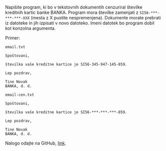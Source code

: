Napišite program, ki bo v tekstovnih dokumentih cenzuriral številke kreditnih kartic banke BANKA. Program mora številke zamenjati z `SI56-***-***-***-XXX` (mesta z X pustite nespremenjena). Dokumente morate prebrati iz datoteke in jih izpisati v novo datoteko. Imeni datotek bo program dobil kot konzolna argumenta.

Primer:

`email.txt`

```
Spoštovani,

številka vaše kreditne kartice je SI56-345-947-145-859.

Lep pozdrav,

Tine Novak
BANKA, d. d.
```

`email-cen.txt`

```
Spoštovani,

številka vaše kreditne kartice je SI56-***-***-***-859.

Lep pozdrav,

Tine Novak
BANKA, d. d.
```

Nalogo odajte na GitHub, [link](https://classroom.github.com/a/FDmXkNZK).
